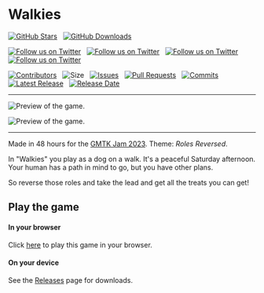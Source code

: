 # Walkies

[![GitHub Stars](https://img.shields.io/github/stars/NilsFo/Walkies.svg?style=social&label=Star)](https://github.com/NilsFo/Walkies)
&nbsp;
[![GitHub Downloads](https://img.shields.io/github/downloads/NilsFo/Walkies/total?style=social)](https://github.com/NilsFo/Walkies/releases)

[![Follow us on Twitter](https://img.shields.io/twitter/follow/NilsFoer?style=social&logo=twitter)](https://twitter.com/intent/follow?screen_name=NilsFoer)
&nbsp;
[![Follow us on Twitter](https://img.shields.io/twitter/follow/ParkuhrMD?style=social&logo=twitter)](https://twitter.com/intent/follow?screen_name=ParkuhrMD)
&nbsp;
[![Follow us on Twitter](https://img.shields.io/twitter/follow/DMortoria?style=social&logo=twitter)](https://twitter.com/intent/follow?screen_name=DMortoria)
&nbsp;
[![Follow us on Twitter](https://img.shields.io/twitter/follow/HerbersAdrian?style=social&logo=twitter)](https://twitter.com/intent/follow?screen_name=HerbersAdrian)

[![Contributors](https://img.shields.io/github/contributors/NilsFo/Walkies?style=flat)](https://github.com/NilsFo/Walkies/graphs/contributors)
&nbsp;
![Size](https://img.shields.io/github/repo-size/NilsFo/Walkies?style=flat)
&nbsp;
[![Issues](https://img.shields.io/github/issues/NilsFo/Walkies?style=flat)](https://github.com/NilsFo/Walkies/issues)
&nbsp;
[![Pull Requests](https://img.shields.io/github/issues-pr/NilsFo/Walkies?style=flat)](https://github.com/NilsFo/Walkies/pulls)
&nbsp;
[![Commits](https://img.shields.io/github/commit-activity/m/NilsFo/Walkies?style=flat)](https://github.com/NilsFo/Walkies/)
&nbsp;
[![Latest Release](https://img.shields.io/github/v/release/NilsFo/Walkies?style=flat)](https://github.com/NilsFo/Walkies/)
&nbsp;
[![Release Date](https://img.shields.io/github/release-date/NilsFo/Walkies?style=flat)](https://github.com/NilsFo/Walkies/releases)

***

![Preview of the game.](https://img.itch.zone/aW1nLzEyNzQ1MzQ2LnBuZw==/315x250%23c/08pOWU.png "Walkies Title Image")

![Preview of the game.](https://img.itch.zone/aW1hZ2UvMjE1NTQ4MC8xMjc0Mjg3My5wbmc=/original/Np%2Buvu.png "Walkies Preview Screenshot")

***

Made in 48 hours for the [GMTK Jam 2023](https://itch.io/jam/gmtk-2023/rate/2155480).
Theme: _Roles Reversed_.

In "Walkies" you play as a dog on a walk.
It's a peaceful Saturday afternoon.
Your human has a path in mind to go, but you have other plans.

So reverse those roles and take the lead and get all the treats you can get!

## Play the game

#### In your browser

Click [here](https://tosmaster.itch.io/walkies) to play this game in your browser.

#### On your device

See the [Releases](https://github.com/NilsFo/Walkies/releases) page for downloads.
